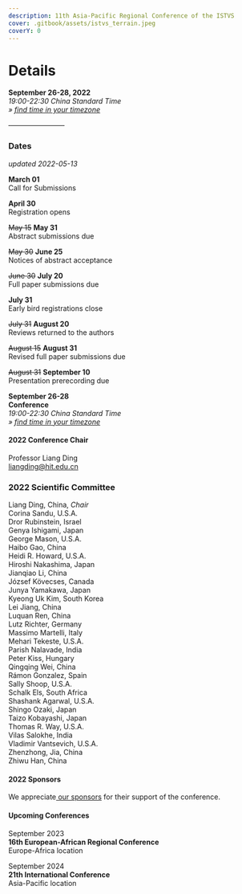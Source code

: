 ```yaml
---
description: 11th Asia-Pacific Regional Conference of the ISTVS
cover: .gitbook/assets/istvs_terrain.jpeg
coverY: 0
---
```


# Details

**September 26-28, 2022**\
_19:00-22:30 China Standard Time_\
_»_ [_find time in your timezone_](https://www.timeanddate.com/worldclock/fixedtime.html?ah=3\&am=30\&iso=20220926T19\&msg=11th%20Asia-Pacific%20Regional%20Conference%20of%20the%20ISTVS%20%7C%20online%20%7C%20conference.istvs.org\&p1=502)

————————

### Dates

_updated 2022-05-13_

**March 01**\
Call for Submissions

**April 30**\
Registration opens

~~May 15~~ **May 31**\
Abstract submissions due

~~May 30~~ **June 25**\
Notices of abstract acceptance

~~June 30~~ **July 20**\
Full paper submissions due

**July 31**\
Early bird registrations close

~~July 31~~ **August 20**\
Reviews returned to the authors

~~August 15~~ **August 31**\
Revised full paper submissions due

~~August 31~~ **September 10**\
Presentation prerecording due

**September 26-28**\
**Conference**\
_19:00-22:30 China Standard Time_\
_»_ [_find time in your timezone_](https://www.timeanddate.com/worldclock/fixedtime.html?ah=3\&am=30\&iso=20220926T19\&msg=11th%20Asia-Pacific%20Regional%20Conference%20of%20the%20ISTVS%20%7C%20online%20%7C%20conference.istvs.org\&p1=502)

#### 2022 Conference Chair

Professor Liang Ding\
[liangding@hit.edu.cn](mailto:liangding@hit.edu.cn)

### 2022 Scientific Committee

Liang Ding, China, _Chair_\
Corina Sandu, U.S.A.\
Dror Rubinstein, Israel\
Genya Ishigami, Japan\
George Mason, U.S.A.\
Haibo Gao, China\
Heidi R. Howard, U.S.A.\
Hiroshi Nakashima, Japan\
Jianqiao Li, China\
József Kövecses, Canada\
Junya Yamakawa, Japan\
Kyeong Uk Kim, South Korea\
Lei Jiang, China\
Luquan Ren, China\
Lutz Richter, Germany\
Massimo Martelli, Italy\
Mehari Tekeste, U.S.A.\
Parish Nalavade, India\
Peter Kiss, Hungary\
Qingqing Wei, China\
Rámon Gonzalez, Spain\
Sally Shoop, U.S.A.\
Schalk Els, South Africa\
Shashank Agarwal, U.S.A.\
Shingo Ozaki, Japan\
Taizo Kobayashi, Japan\
Thomas R. Way, U.S.A.\
Vilas Salokhe, India\
Vladimir Vantsevich, U.S.A.\
Zhenzhong, Jia, China\
Zhiwu Han, China

#### 2022 Sponsors

We appreciate[ our sponsors](https://conference.istvs.org/sponsors-2022) for their support of the conference.

#### Upcoming Conferences

September 2023\
**16th European-African Regional Conference**\
Europe-Africa location

September 2024\
**21th International Conference**\
Asia-Pacific location
